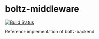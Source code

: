 # boltz-middleware

[![Build Status](https://travis-ci.org/BoltzExchange/boltz-middleware.svg?branch=master)](https://travis-ci.org/BoltzExchange/boltz-middleware)

Reference implementation of boltz-backend
